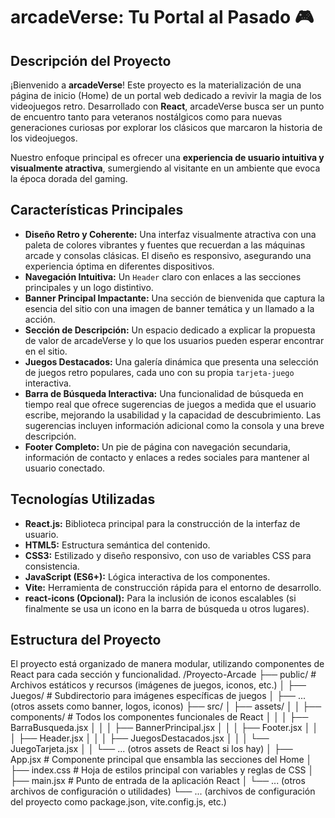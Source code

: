# arcadeVerse: Tu Portal al Pasado 🎮

## Descripción del Proyecto

¡Bienvenido a **arcadeVerse**! Este proyecto es la materialización de una página de inicio (Home) de un portal web dedicado a revivir la magia de los videojuegos retro. Desarrollado con **React**, arcadeVerse busca ser un punto de encuentro tanto para veteranos nostálgicos como para nuevas generaciones curiosas por explorar los clásicos que marcaron la historia de los videojuegos.

Nuestro enfoque principal es ofrecer una **experiencia de usuario intuitiva y visualmente atractiva**, sumergiendo al visitante en un ambiente que evoca la época dorada del gaming.

## Características Principales

* **Diseño Retro y Coherente:** Una interfaz visualmente atractiva con una paleta de colores vibrantes y fuentes que recuerdan a las máquinas arcade y consolas clásicas. El diseño es responsivo, asegurando una experiencia óptima en diferentes dispositivos.
* **Navegación Intuitiva:** Un `Header` claro con enlaces a las secciones principales y un logo distintivo.
* **Banner Principal Impactante:** Una sección de bienvenida que captura la esencia del sitio con una imagen de banner temática y un llamado a la acción.
* **Sección de Descripción:** Un espacio dedicado a explicar la propuesta de valor de arcadeVerse y lo que los usuarios pueden esperar encontrar en el sitio.
* **Juegos Destacados:** Una galería dinámica que presenta una selección de juegos retro populares, cada uno con su propia `tarjeta-juego` interactiva.
* **Barra de Búsqueda Interactiva:** Una funcionalidad de búsqueda en tiempo real que ofrece sugerencias de juegos a medida que el usuario escribe, mejorando la usabilidad y la capacidad de descubrimiento. Las sugerencias incluyen información adicional como la consola y una breve descripción.
* **Footer Completo:** Un pie de página con navegación secundaria, información de contacto y enlaces a redes sociales para mantener al usuario conectado.

## Tecnologías Utilizadas

* **React.js:** Biblioteca principal para la construcción de la interfaz de usuario.
* **HTML5:** Estructura semántica del contenido.
* **CSS3:** Estilizado y diseño responsivo, con uso de variables CSS para consistencia.
* **JavaScript (ES6+):** Lógica interactiva de los componentes.
* **Vite:** Herramienta de construcción rápida para el entorno de desarrollo.
* **react-icons (Opcional):** Para la inclusión de iconos escalables (si finalmente se usa un icono en la barra de búsqueda u otros lugares).

## Estructura del Proyecto

El proyecto está organizado de manera modular, utilizando componentes de React para cada sección y funcionalidad.
/Proyecto-Arcade
├── public/                 # Archivos estáticos y recursos (imágenes de juegos, iconos, etc.)
│   ├── Juegos/             # Subdirectorio para imágenes específicas de juegos
│   ├── ... (otros assets como banner, logos, iconos)
├── src/
│   ├── assets/
│   │   ├── components/     # Todos los componentes funcionales de React
│   │   │   ├── BarraBusqueda.jsx
│   │   │   ├── BannerPrincipal.jsx
│   │   │   ├── Footer.jsx
│   │   │   ├── Header.jsx
│   │   │   ├── JuegosDestacados.jsx
│   │   │   └── JuegoTarjeta.jsx
│   │   └── ... (otros assets de React si los hay)
│   ├── App.jsx             # Componente principal que ensambla las secciones del Home
│   ├── index.css           # Hoja de estilos principal con variables y reglas de CSS
│   ├── main.jsx            # Punto de entrada de la aplicación React
│   └── ... (otros archivos de configuración o utilidades)
└── ... (archivos de configuración del proyecto como package.json, vite.config.js, etc.)
